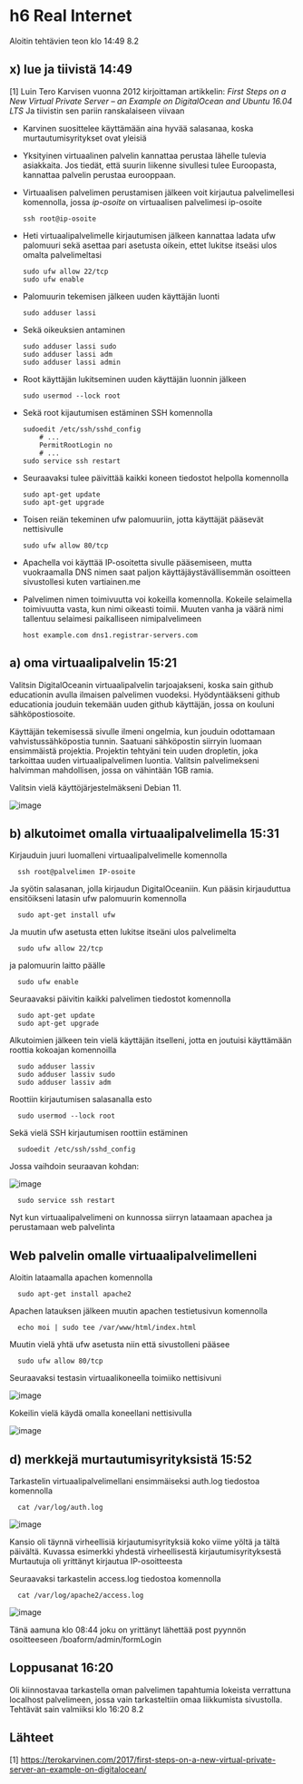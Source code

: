# h6 Real Internet

Aloitin tehtävien teon klo 14:49 8.2

## x) lue ja tiivistä 14:49

[1] Luin Tero Karvisen vuonna 2012 kirjoittaman artikkelin: *First Steps on a New Virtual Private Server – an Example on DigitalOcean and Ubuntu 16.04 LTS* Ja tiivistin sen pariin ranskalaiseen viivaan

- Karvinen suosittelee käyttämään aina hyvää salasanaa, koska murtautumisyritykset ovat yleisiä
- Yksityinen virtuaalinen palvelin kannattaa perustaa lähelle tulevia asiakkaita. Jos tiedät, että suurin liikenne sivullesi tulee Euroopasta, kannattaa palvelin perustaa eurooppaan.
- Virtuaalisen palvelimen perustamisen jälkeen voit kirjautua palvelimellesi komennolla, jossa *ip-osoite* on virtuaalisen palvelimesi ip-osoite

      ssh root@ip-osoite

- Heti virtuaalipalvelimelle kirjautumisen jälkeen kannattaa ladata ufw palomuuri sekä asettaa pari asetusta oikein, ettet lukitse itseäsi ulos omalta palvelimeltasi

      sudo ufw allow 22/tcp
      sudo ufw enable

- Palomuurin tekemisen jälkeen uuden käyttäjän luonti

      sudo adduser lassi
      
- Sekä oikeuksien antaminen 
           
      sudo adduser lassi sudo
      sudo adduser lassi adm
      sudo adduser lassi admin

- Root käyttäjän lukitseminen uuden käyttäjän luonnin jälkeen

      sudo usermod --lock root
      
- Sekä root kijautumisen estäminen SSH komennolla

      sudoedit /etc/ssh/sshd_config
          # ...
          PermitRootLogin no
          # ...
      sudo service ssh restart

- Seuraavaksi tulee päivittää kaikki koneen tiedostot helpolla komennolla

      sudo apt-get update
      sudo apt-get upgrade
      
- Toisen reiän tekeminen ufw palomuuriin, jotta käyttäjät pääsevät nettisivulle

      sudo ufw allow 80/tcp

- Apachella voi käyttää IP-osoitetta sivulle pääsemiseen, mutta vuokraamalla DNS nimen saat paljon käyttäjäystävällisemmän osoitteen sivustollesi kuten vartiainen.me
- Palvelimen nimen toimivuutta voi kokeilla komennolla. Kokeile selaimella toimivuutta vasta, kun nimi oikeasti toimii. Muuten vanha ja väärä nimi tallentuu selaimesi paikalliseen nimipalvelimeen

      host example.com dns1.registrar-servers.com
      
## a) oma virtuaalipalvelin 15:21

Valitsin DigitalOceanin virtuaalipalvelin tarjoajakseni, koska sain github educationin avulla ilmaisen palvelimen vuodeksi.
Hyödyntääkseni github educationia jouduin tekemään uuden github käyttäjän, jossa on kouluni sähköpostiosoite.

Käyttäjän tekemisessä sivulle ilmeni ongelmia, kun jouduin odottamaan vahvistussähköpostia tunnin. Saatuani sähköpostin siirryin luomaan ensimmäistä projektia.
Projektin tehtyäni tein uuden dropletin, joka tarkoittaa uuden virtuaalipalvelimen luontia. Valitsin palvelimekseni halvimman mahdollisen, jossa on vähintään 1GB ramia.

Valitsin vielä käyttöjärjestelmäkseni Debian 11. 

![image](https://user-images.githubusercontent.com/112076377/217543960-da1a9c78-2db8-4622-8fc6-aa9c165cb76b.png)


## b) alkutoimet omalla virtuaalipalvelimella 15:31

Kirjauduin juuri luomalleni virtuaalipalvelimelle komennolla

      ssh root@palvelimen IP-osoite

Ja syötin salasanan, jolla kirjaudun DigitalOceaniin. Kun pääsin kirjauduttua ensitöikseni latasin ufw palomuurin komennolla

      sudo apt-get install ufw
      
Ja muutin ufw asetusta etten lukitse itseäni ulos palvelimelta

      sudo ufw allow 22/tcp

ja palomuurin laitto päälle

      sudo ufw enable

Seuraavaksi päivitin kaikki palvelimen tiedostot komennolla 
      
      sudo apt-get update
      sudo apt-get upgrade
      
Alkutoimien jälkeen tein vielä käyttäjän itselleni, jotta en joutuisi käyttämään roottia kokoajan komennoilla

      sudo adduser lassiv
      sudo adduser lassiv sudo
      sudo adduser lassiv adm

Roottiin kirjautumisen salasanalla esto 

      sudo usermod --lock root
      
Sekä vielä SSH kirjautumisen roottiin estäminen

      sudoedit /etc/ssh/sshd_config
      
Jossa vaihdoin seuraavan kohdan:

![image](https://user-images.githubusercontent.com/112076377/217545295-d6091f03-4108-4bf0-a96e-3d7d35b6868b.png)

      sudo service ssh restart

Nyt kun virtuaalipalvelimeni on kunnossa siirryn lataamaan apachea ja perustamaan web palvelinta

## Web palvelin omalle virtuaalipalvelimelleni

Aloitin lataamalla apachen komennolla

      sudo apt-get install apache2
      
Apachen latauksen jälkeen muutin apachen testietusivun komennolla

      echo moi | sudo tee /var/www/html/index.html

Muutin vielä yhtä ufw asetusta niin että sivustolleni pääsee

      sudo ufw allow 80/tcp
      
Seuraavaksi testasin virtuaalikoneella toimiiko nettisivuni 

![image](https://user-images.githubusercontent.com/112076377/217557500-18f5d13c-b5a2-42d1-bffe-db655d577bce.png)

Kokeilin vielä käydä omalla koneellani nettisivulla 

![image](https://user-images.githubusercontent.com/112076377/217557277-0b21acfd-4943-4280-818e-e5393b05ab39.png)



## d) merkkejä murtautumisyrityksistä 15:52

Tarkastelin virtuaalipalvelimellani ensimmäiseksi auth.log tiedostoa komennolla

      cat /var/log/auth.log

![image](https://user-images.githubusercontent.com/112076377/217552812-70336f52-a085-4222-a753-0d2b9877f198.png)

Kansio oli täynnä virheellisiä kirjautumisyrityksiä koko viime yöltä ja tältä päivältä. Kuvassa esimerkki yhdestä virheellisestä kirjautumisyrityksestä
Murtautuja oli yrittänyt kirjautua IP-osoitteesta


Seuraavaksi tarkastelin access.log tiedostoa komennolla

      cat /var/log/apache2/access.log

![image](https://user-images.githubusercontent.com/112076377/217554103-d65bb5ff-9398-46bf-9d6a-d24bad9be316.png)

Tänä aamuna klo 08:44 joku on yrittänyt lähettää post pyynnön osoitteeseen /boaform/admin/formLogin

## Loppusanat 16:20

Oli kiinnostavaa tarkastella oman palvelimen tapahtumia lokeista verrattuna localhost palvelimeen, jossa vain tarkasteltiin omaa liikkumista sivustolla.
Tehtävät sain valmiiksi klo 16:20 8.2

## Lähteet

[1] https://terokarvinen.com/2017/first-steps-on-a-new-virtual-private-server-an-example-on-digitalocean/
